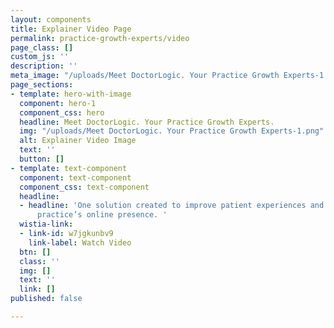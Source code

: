 ```yaml
---
layout: components
title: Explainer Video Page
permalink: practice-growth-experts/video
page_class: []
custom_js: ''
description: ''
meta_image: "/uploads/Meet DoctorLogic. Your Practice Growth Experts-1.png"
page_sections:
- template: hero-with-image
  component: hero-1
  component_css: hero
  headline: Meet DoctorLogic. Your Practice Growth Experts.
  img: "/uploads/Meet DoctorLogic. Your Practice Growth Experts-1.png"
  alt: Explainer Video Image
  text: ''
  button: []
- template: text-component
  component: text-component
  component_css: text-component
  headline:
  - headline: 'One solution created to improve patient experiences and help grow your
      practice’s online presence. '
  wistia-link:
  - link-id: w7jgkunbv9
    link-label: Watch Video
  btn: []
  class: ''
  img: []
  text: ''
  link: []
published: false

---
```


